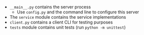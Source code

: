 * `__main__.py` contains the server process
  * Use `config.py` and the command line to configure this server
* The `service` module contains the service implementations
* `client.py` contains a client CLI for testing purposes
* `tests` module contains unit tests (run `python -m unittest`)
